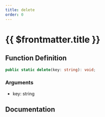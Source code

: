 ```yaml
---
title: delete
order: 0
---
```


# {{ $frontmatter.title }}

## Function Definition

```ts
public static delete(key: string): void;
```

### Arguments

* key: string

## Documentation

<!--@include: ./parts/delete.md-->
